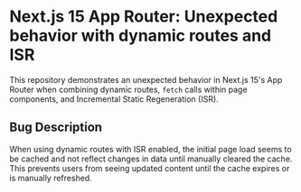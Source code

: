 # Next.js 15 App Router: Unexpected behavior with dynamic routes and ISR

This repository demonstrates an unexpected behavior in Next.js 15's App Router when combining dynamic routes, `fetch` calls within page components, and Incremental Static Regeneration (ISR).

## Bug Description

When using dynamic routes with ISR enabled, the initial page load seems to be cached and not reflect changes in data until manually cleared the cache. This prevents users from seeing updated content until the cache expires or is manually refreshed.